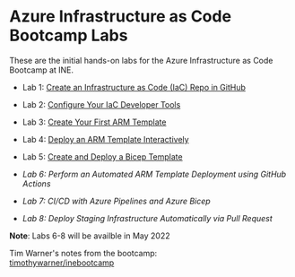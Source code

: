 # Azure Infrastructure as Code Bootcamp Labs

These are the initial hands-on labs for the Azure Infrastructure as Code Bootcamp at INE.

- Lab 1: [Create an Infrastructure as Code (IaC) Repo in GitHub](https://github.com/mikepfeiffer/azure-iac-bootcamp/tree/main/Lab%201)

- Lab 2: [Configure Your IaC Developer Tools](https://github.com/mikepfeiffer/azure-iac-bootcamp/tree/main/Lab%202)

- Lab 3: [Create Your First ARM Template](https://github.com/mikepfeiffer/azure-iac-bootcamp/tree/main/Lab%203)

- Lab 4: [Deploy an ARM Template Interactively](https://github.com/mikepfeiffer/azure-iac-bootcamp/tree/main/Lab%204)

- Lab 5: [Create and Deploy a Bicep Template](https://github.com/mikepfeiffer/azure-iac-bootcamp/tree/main/Lab%205)

- *Lab 6: Perform an Automated ARM Template Deployment using GitHub Actions*

- *Lab 7: CI/CD with Azure Pipelines and Azure Bicep*

- *Lab 8: Deploy Staging Infrastructure Automatically via Pull Request*

**Note**: Labs 6-8 will be availble in May 2022

Tim Warner's notes from the bootcamp:<br>
[timothywarner/inebootcamp](https://github.com/timothywarner/inebootcamp)